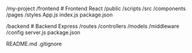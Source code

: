/my-project
  /frontend         # Frontend React
    /public
		/scripts
    /src
      /components
      /pages
      /styles
      App.js
      index.js
  package.json

  /backend         # Backend Express
    /routes
    /controllers
    /models
    /middleware
    /config
    server.js
    package.json

  README.md
  .gitignore
